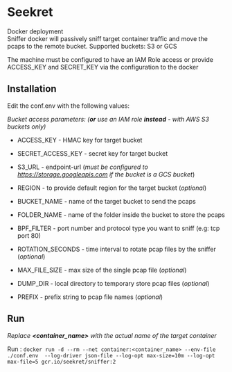 Seekret
=======
Docker deployment  
Sniffer docker will passively sniff target container traffic and move the pcaps to the remote bucket.
Supported buckets: S3 or GCS

The machine must be configured to have an IAM Role access or provide ACCESS_KEY and SECRET_KEY via the configuration to the docker  

## Installation

Edit the conf.env with the following values:

_Bucket access parameters: (**or** use an IAM role **instead** - with AWS S3 buckets only)_ 
- ACCESS_KEY            - HMAC key for target bucket
- SECRET_ACCESS_KEY     - secret key for target bucket
- S3_URL                - endpoint-url (_must be configured to https://storage.googleapis.com if the bucket is a GCS bucket_) 
- REGION                - to provide default region for the target bucket (_optional_)

- BUCKET_NAME           - name of the target bucket to send the pcaps
- FOLDER_NAME           - name of the folder inside the bucket to store the pcaps
- BPF_FILTER            - port number and protocol type you want to sniff (e.g: tcp port 80)
- ROTATION_SECONDS      - time interval to rotate pcap files by the sniffer (_optional_)
- MAX_FILE_SIZE         - max size of the single pcap file (_optional_)
- DUMP_DIR              - local directory to temporary store pcap files (_optional_)
- PREFIX                - prefix string to pcap file names (_optional_) 

## Run

_Replace **<container_name>** with the actual name of the target container_

Run : `docker run -d --rm --net container:<container_name> --env-file ./conf.env  --log-driver json-file --log-opt max-size=10m --log-opt max-file=5 gcr.io/seekret/sniffer:2` 

